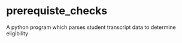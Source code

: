 # prerequiste_checks
A python program which parses student transcript data to determine eligibility
